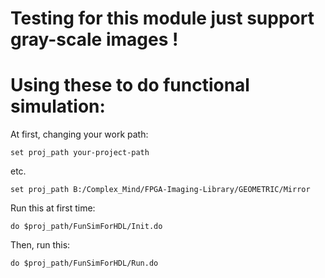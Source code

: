 # Testing for this module just support gray-scale images !  

# Using these to do functional simulation:  

At first, changing your work path:  
    
    set proj_path your-project-path  

etc.  
    
    set proj_path B:/Complex_Mind/FPGA-Imaging-Library/GEOMETRIC/Mirror  

Run this at first time:

    do $proj_path/FunSimForHDL/Init.do

Then, run this:

    do $proj_path/FunSimForHDL/Run.do